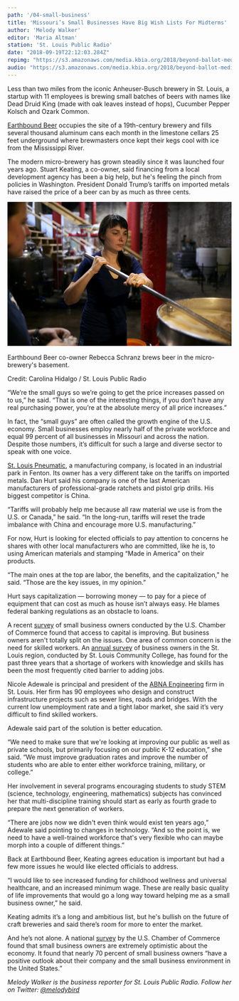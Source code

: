 ```yaml
---
path: '/04-small-business'
title: 'Missouri’s Small Businesses Have Big Wish Lists For Midterms'
author: 'Melody Walker'
editor: 'Maria Altman'
station: 'St. Louis Public Radio'
date: "2018-09-19T22:12:03.284Z"
repimg: "https://s3.amazonaws.com/media.kbia.org/2018/beyond-ballot-media/smb-thumb.jpg"
audio: "https://s3.amazonaws.com/media.kbia.org/2018/beyond-ballot-media/SmallBiz_Feature.mp3"
---
```


Less than two miles from the iconic Anheuser-Busch brewery in St. Louis, a startup with 11 employees is brewing small batches of beers with names like Dead Druid King (made with oak leaves instead of hops), Cucumber Pepper Kolsch and Ozark Common.

[Earthbound Beer](http://www.earthboundbeer.com/) occupies the site of a 19th-century brewery and fills several thousand aluminum cans each month in the limestone cellars 25 feet underground where brewmasters once kept their kegs cool with ice from the Mississippi River.

The modern micro-brewery has grown steadily since it was launched four years ago. Stuart Keating, a co-owner, said financing from a local development agency has been a big help, but he's feeling the pinch from policies in Washington. President Donald Trump’s tariffs on imported metals have raised the price of a beer can by as much as three cents.

![Rebecca Schranz brews beer.](./091818_CH_earthboundbeer_01_03.jpg)
<div class="caption">

Earthbound Beer co-owner Rebecca Schranz brews beer in the micro-brewery's basement.

Credit: Carolina Hidalgo / St. Louis Public Radio

</div>

“We’re the small guys so we’re going to get the price increases passed on to us,” he said. “That is one of the interesting things, if you don’t have any real purchasing power, you’re at the absolute mercy of all price increases.”

In fact, the “small guys” are often called the growth engine of the U.S. economy. Small businesses employ nearly half of the private workforce and equal 99 percent of all businesses in Missouri and across the nation. Despite those numbers, it’s difficult for such a large and diverse sector to speak with one voice.

[St. Louis Pneumatic](https://www.stlouispneumatic.com/), a manufacturing company, is located in an industrial park in Fenton. Its owner has a very different take on the tariffs on imported metals. Dan Hurt said his company is one of the last American manufacturers of professional-grade ratchets and pistol grip drills. His biggest competitor is China.

“Tariffs will probably help me because all raw material we use is from the U.S. or Canada,” he said. “In the long-run, tariffs will reset the trade imbalance with China and encourage more U.S. manufacturing.”

For now, Hurt is looking for elected officials to pay attention to concerns he shares with other local manufacturers who are committed, like he is, to using American materials and stamping “Made in America” on their products.

“The main ones at the top are labor, the benefits, and the capitalization,” he said. “Those are the key issues, in my opinion.”

Hurt says capitalization — borrowing money — to pay for a piece of equipment that can cost as much as house isn’t always easy. He blames federal banking regulations as an obstacle to loans.

A recent [survey](https://www.uschamber.com/sbindex/summary/) of small business owners conducted by the U.S. Chamber of Commerce found that access to capital is improving. But business owners aren't totally split on the issues. One area of common concern is the need for skilled workers. An [annual survey](https://www.stlcc.edu/workforce/st-louis-workforce/sslw2018-report-download.aspx) of business owners in the St. Louis region, conducted by St. Louis Community College, has found for the past three years that a shortage of workers with knowledge and skills has been the most frequently cited barrier to adding jobs.

Nicole Adewale is principal and president of the [ABNA Engineering](http://www.abnaengineering.com/) firm in St. Louis. Her firm has 90 employees who design and construct infrastructure projects such as sewer lines, roads and bridges. With the current low unemployment rate and a tight labor market, she said it’s very difficult to find skilled workers.

Adewale said part of the solution is better education.

“We need to make sure that we're looking at improving our public as well as private schools, but primarily focusing on our public K-12 education,” she said. “We must improve graduation rates and improve the number of students who are able to enter either workforce training, military, or college.”

Her involvement in several programs encouraging students to study STEM (science, technology, engineering, mathematics) subjects has convinced her that multi-discipline training should start as early as fourth grade to prepare the next generation of workers.

“There are jobs now we didn't even think would exist ten years ago,” Adewale said pointing to changes in technology. “And so the point is, we need to have a well-trained workforce that's very flexible who can maybe morph into a couple of different things.”

Back at Earthbound Beer, Keating agrees education is important but had a few more issues he would like elected officials to address.

“I would like to see increased funding for childhood wellness and universal healthcare, and an increased minimum wage. These are really basic quality of life improvements that would go a long way toward helping me as a small business owner,” he said.

Keating admits it’s a long and ambitious list, but he's bullish on the future of craft breweries and said there’s room for more to enter the market.

And he’s not alone. A national [survey](https://www.uschamber.com/sbindex/summary/) by the U.S. Chamber of Commerce found that small business owners are extremely optimistic about the economy. It found that nearly 70 percent of small business owners “have a positive outlook about their company and the small business environment in the United States.”

_Melody Walker is the business reporter for St. Louis Public Radio. Follow her on Twitter: [@melodybird](https://twitter.com/melodybird)_

